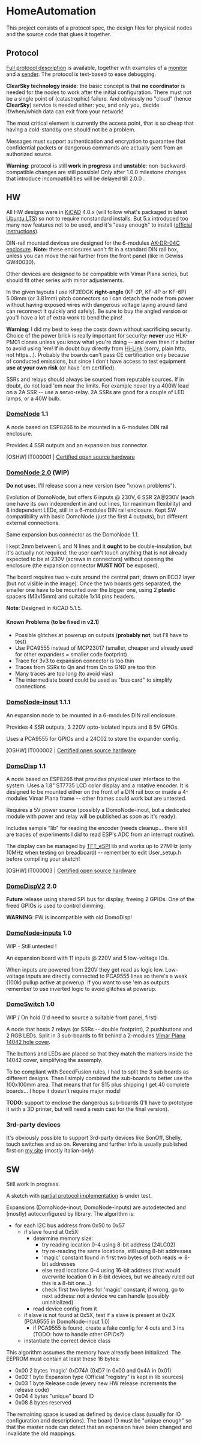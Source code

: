 # HomeAutomation

This project consists of a protocol spec, the design files for physical nodes and the source code that glues it together.

## Protocol

[Full protocol description](protocol/protocol.txt) is available, together with examples of a [monitor](protocol/dom-monitor.py) and a [sender](protocol/dom-send.py). The protocol is text-based to ease debugging.

**ClearSky technology inside**: the basic concept is that **no coordinator** is needed for the nodes to work after the initial configuration. There must not be a single point of (catastrophic) failure. And obviously no "cloud" (hence **ClearSky**) service is needed either: you, and only you, decide if/when/which data can exit from your network!

The most critical element is currently the access point, that is so cheap that having a cold-standby one should not be a problem.

Messages must support authentication and encryption to guarantee that confidential packets or dangerous commands are actually sent from an authorized source.

**Warning**: protocol is still **work in progress** and **unstable**: non-backward-compatible changes are still possible! Only after 1.0.0 milestone changes that introduce incompatibilities will be delayed till 2.0.0 .

## HW

All HW designs were in [KiCAD](http://kicad-pcb.org/) 4.0.x (will follow what's packaged in latest [Ubuntu LTS](https://www.ubuntu.com/)) so not to require nonstandard installs. But 5.x introduced too many new features not to be used, and it's "easy enough" to install ([official instructions](https://kicad-pcb.org/download/ubuntu/)).

DIN-rail mounted devices are designed for the 6-modules [AK-DR-04C enclosure](https://www.aliexpress.com/item/-/1733706262.html). **Note:** these enclosures won't fit in a standard DIN rail box, unless you can move the rail further from the front panel (like in Gewiss GW40030).

Other devices are designed to be compatible with Vimar Plana series, but should fit other series with minor adjustements.

In the given layouts I use KF2EDGK **right-angle** (KF-2P, KF-4P or KF-6P) 5.08mm (or 3.81mm) pitch connectors so I can detach the node from power without having exposed wires with dangerous voltage laying around (and can reconnect it quickly and safely). Be sure to buy the angled version or you'll have a lot of extra work to bend the pins!

**Warning**: I did my best to keep the costs down without sacrificing security. Choice of the power brick is really important for security: **never** use HLK-PM01 clones unless you know what you're doing -- and even then it's better to avoid using 'em! If in doubt buy directly from [Hi-Link](http://www.hlktech.net/) (sorry, plain http, not https...). Probably the boards can't pass CE certification only because of conducted emissions, but since I don't have access to test equipment **use at your own risk** (or have 'em certified).

SSRs and relays should always be sourced from reputable sources. If in doubt, do not load 'em near the limits. For example never try a 400W load on a 2A SSR -- use a servo-relay. 2A SSRs are good for a couple of LED lamps, or a 40W bulb.

### [DomoNode](domonode) 1.1

A node based on ESP8266 to be mounted in a 6-modules DIN rail enclosure.

Provides 4 SSR outputs and an expansion bus connector.

[OSHW] IT000001 | [Certified open source hardware](https://oshwa.org/cert)

### [DomoNode 2.0](domonode2.0) (WIP)

**Do not use:**. I'll release soon a new version (see "known problems").

Evolution of DomoNode, but offers 6 inputs @ 230V, 6 SSR 2A@230V (each one have its own independent in and out lines, for maximum flexibility) and 8 independent LEDs, still in a 6-modules DIN rail enclosure. Kept SW compatibility with basic DomoNode (just the first 4 outputs), but different external connections.

Same expansion bus connector as the DomoNode 1.1.

I kept 2mm between L and N lines and it **ought** to be double-insulation, but it's actually not required: the user can't touch anything that is not already expected to be at 230V (screws in connectors) without opening the enclosure (the expansion connector **MUST NOT** be exposed).

The board requires two v-cuts around the central part, drawn on ECO2 layer (but not visible in the image). Once the two boards gets separated, the smaller one have to be mounted over the bigger one, using 2 **plastic** spacers (M3x15mm) and suitable 1x14 pins headers.

**Note**: Designed in KiCAD 5.1.5.

#### Known Problems (to be fixed in v2.1)
 - Possible glitches at powerup on outputs (**probably not**, but I'll have to test)
 - Use PCA9555 instead of MCP23017 (smaller, cheaper and already used for other expanders = smaller code footprint)
 - Trace for 3v3 to expansion connector is too thin
 - Traces from SSRs to Qn and from Qn to GND are too thin
 - Many traces are too long (to avoid vias)
 - The intermediate board could be used as "bus card" to simplify connections

### [DomoNode-inout](domonode-inout) 1.1.1

An expansion node to be mounted in a 6-modules DIN rail enclosure.

Provides 4 SSR outputs, 3 220V opto-isolated inputs and 8 5V GPIOs.

Uses a PCA9555 for GPIOs and a 24C02 to store the expander config.

[OSHW] IT000002 | [Certified open source hardware](https://oshwa.org/cert)

### [DomoDisp](domodisp) 1.1

A node based on ESP8266 that provides physical user interface to the system.
Uses a 1.8" ST7735 LCD color display and a rotative encoder.
It is designed to be mounted either on the front of a DIN rail box or inside
a 4-modules Vimar Plana frame -- other frames could work but are untested.

Requires a 5V power source (possibly a DomoNode-inout, but a dedicated module
with power and relay will be published as soon as it's ready).

Includes sample "lib" for reading the encoder (needs cleanup... there still
are traces of experiments I did to read ESP's ADC from an interrupt routine).

The display can be managed by [TFT_eSPI](https://github.com/Bodmer/TFT_eSPI)
lib and works up to 27MHz (only 10MHz when testing on breadboard) -- remember
to edit User_setup.h before compiling your sketch!

[OSHW] IT000003 | [Certified open source hardware](https://oshwa.org/cert)

### [DomoDispV2](domodisp2) 2.0

**Future** release using shared SPI bus for display, freeing 2 GPIOs. One of
the freed GPIOs is used to control dimming.

**WARNING**: FW is incompatible with old DomoDisp!

### [DomoNode-inputs](domonode-inputs) 1.0

WIP - Still untested !

An expansion board with 11 inputs @ 220V and 5 low-voltage IOs.

When inputs are powered from 220V they get read as logic low.
Low-voltage inputs are directly connected to PCA9555 lines so there's a weak
(100k) pullup active at powerup. If you want to use 'em as outputs remember
to use inverted logic to avoid glitches at powerup.

### [DomoSwitch](domoswitch) 1.0

WIP / On hold (I'd need to source a suitable front panel, first)

A node that hosts 2 relays (or SSRs -- double footprint), 2 pushbuttons and 2
RGB LEDs. Split in 3 sub-boards to fit behind a 2-modules
[Vimar Plana 14042 hole cover](https://www.vimar.com/it/it/catalog/product/index/code/14042).

The buttons and LEDs are placed so that they match the markers inside the 14042
cover, simplifying the assemply.

To be compliant with SeeedFusion rules, I had to split the 3 sub boards as different designs.
Then I simply combined the sub-boards to better use the 100x100mm area. That means that for
$15 plus shipping I get 40 complete boards... I hope it doesn't require major mods!

**TODO**: support to enclose the dangerous sub-boards (I'll have to prototype it
with a 3D printer, but will need a resin cast for the final version).

### 3rd-party devices

It's obviously possible to support 3rd-party devices like SonOff, Shelly, touch switches and so on.
Reversing and further info is usually published first on [my site](https://csshl.net) (mostly Italian-only)

## SW

Still work in progress.

A sketch with [partial protocol implementation](https://github.com/NdK73/Domotic)
is under test.

Expansions (DomoNode-inout, DomoNode-inputs) are autodetected and (mostly)
autoconfigured by library. The algorithm is:
  - for each I2C bus address from 0x50 to 0x57
    - if slave found at 0x5X:
      - determine memory size:
        - try reading location 0-4 using 8-bit address (24LC02)
        - try re-reading the same locations, still using 8-bit addresses
        - 'magic' constant found in first two bytes of both reads => 8-bit addresses
        - else read locations 0-4 using 16-bit address (that would overwrite
          location 0 in 8-bit devices, but we already ruled out this
          is a 8-bit one...)
        - check first two bytes for 'magic' constant; if wrong, go to next
          address: not a device we can handle (possibly uninitialized)
      - read device config from it
    - if slave is not found at 0x5X, test if a slave is present at 0x2X
      (PCA9555 in DomoNode-inout 1.0)
      - if PCA9555 is found, create a fake config for 4 outs and 3 ins (TODO:
        how to handle other GPIOs?)
    - instantiate the correct device class

This algorithm assumes the memory have already been initialized.
The EEPROM must contain at least these 16 bytes:
  - 0x00 2 bytes 'magic' 0xD74A (0xD7 in 0x00 and 0x4A in 0x01)
  - 0x02 1 byte Expansion type (Official "registry" is kept in lib sources)
  - 0x03 1 byte Release code (every new HW release increments the release code)
  - 0x04 4 bytes "unique" board ID
  - 0x08 8 bytes reserved

The remaining space is used as defined by device class (usually for IO
configuration and descriptions).
The board ID must be "unique enough" so that the master node can detect that an
expansion have been changed and invalidate the old mappings.
